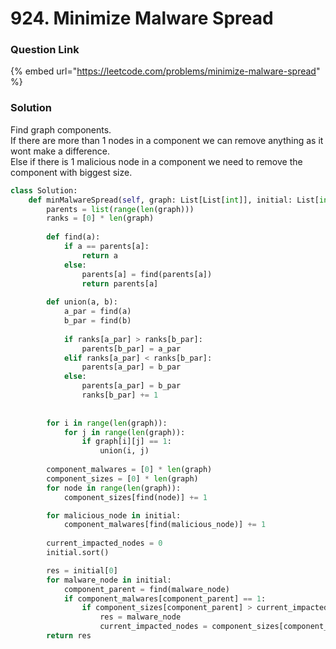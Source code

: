 # 924. Minimize Malware Spread

### Question Link

{% embed url="https://leetcode.com/problems/minimize-malware-spread" %}

### Solution

Find graph components.\
If there are more than 1 nodes in a component we can remove anything as it wont make a difference.\
Else if there is 1 malicious node in a component we need to remove the component with biggest size.

```python
class Solution:
    def minMalwareSpread(self, graph: List[List[int]], initial: List[int]) -> int:
        parents = list(range(len(graph)))
        ranks = [0] * len(graph)
        
        def find(a):
            if a == parents[a]:
                return a
            else:
                parents[a] = find(parents[a])
                return parents[a]
        
        def union(a, b):
            a_par = find(a)
            b_par = find(b)
            
            if ranks[a_par] > ranks[b_par]:
                parents[b_par] = a_par
            elif ranks[a_par] < ranks[b_par]:
                parents[a_par] = b_par
            else:
                parents[a_par] = b_par
                ranks[b_par] += 1
        
        
        for i in range(len(graph)):
            for j in range(len(graph)):
                if graph[i][j] == 1:
                    union(i, j)
        
        component_malwares = [0] * len(graph)
        component_sizes = [0] * len(graph)
        for node in range(len(graph)):
            component_sizes[find(node)] += 1

        for malicious_node in initial:
            component_malwares[find(malicious_node)] += 1
        
        current_impacted_nodes = 0
        initial.sort()

        res = initial[0]
        for malware_node in initial:
            component_parent = find(malware_node)
            if component_malwares[component_parent] == 1:
                if component_sizes[component_parent] > current_impacted_nodes:
                    res = malware_node
                    current_impacted_nodes = component_sizes[component_parent]
        return res
```
